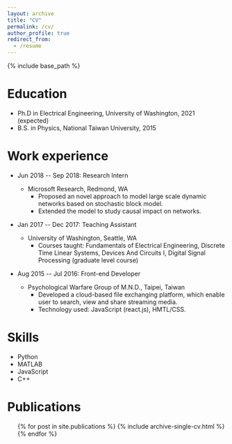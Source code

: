 ```yaml
---
layout: archive
title: "CV"
permalink: /cv/
author_profile: true
redirect_from:
  - /resume
---
```


{% include base_path %}

Education
======
* Ph.D in Electrical Engineering, University of Washington, 2021 (expected)
* B.S. in Physics, National Taiwan University, 2015

Work experience
======
* Jun 2018 -- Sep 2018: Research Intern
  * Microsoft Research, Redmond, WA
    * Proposed an novel approach to model large scale dynamic networks based on stochastic block model.
    * Extended the model to study causal impact on networks.

* Jan 2017 -- Dec 2017: Teaching Assistant
  * University of Washington, Seattle, WA
    * Courses taught: Fundamentals of Electrical Engineering, Discrete Time Linear Systems, Devices And Circuits I, Digital Signal Processing (graduate level course)

* Aug 2015 -- Jul 2016: Front-end Developer
  * Psychological Warfare Group of M.N.D., Taipei, Taiwan
    * Developed a cloud-based file exchanging platform, which enable user to search, view and share streaming media.
    * Technology used: JavaScript (react.js), HMTL/CSS.

Skills
======
* Python
* MATLAB
* JavaScript
* C++


Publications
======
  <ul>{% for post in site.publications %}
    {% include archive-single-cv.html %}
  {% endfor %}</ul>
